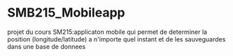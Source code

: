 SMB215_Mobileapp
================

projet du cours SM215:applicaton mobile qui permet de determiner la position (longitude/latitude) a n'importe quel instant et de les sauveguardes dans une base de donnees

